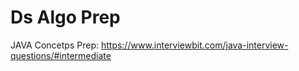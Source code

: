 # Ds Algo Prep

JAVA Concetps Prep: https://www.interviewbit.com/java-interview-questions/#intermediate
